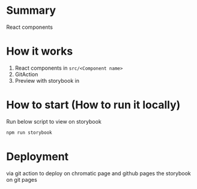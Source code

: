 # Summary

React components

# How it works
1. React components in `src/<Component name>`
2. GitAction
3. Preview with storybook in

# How to start (How to run it locally)
Run below script to view on storybook
```sh
npm run storybook
```

# Deployment
via git action to deploy on chromatic page and github pages the storybook on git pages